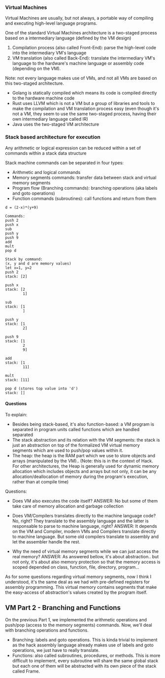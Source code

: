 ### Virtual Machines
Virtual Machines are usually, but not always, a portable way of compiling and executing
high-level language programs.

One of the standard Virtual Machines architecture is a two-staged process based on
a intermediary language (defined by the VM design)
1. Compilation process (also called Front-End): parse the high-level code into 
the intermediary VM's language
2. VM translation (also called Back-End): translate the intermediary VM's language
to the hardware's machine language or assembly code (depending on the VM).

Note: not every language makes use of VMs, and not all VMs are based on this two-staged architecture.

- Golang is statically compiled which means its code is compiled directly to the hardware machine code
- Rust uses LLVM which is not a VM but a group of libraries and tools to make the compilation and VM translation
process easy (even though it's not a VM, they seem to use the same two-staged process, having their own
intermediary language called IR)
- Java uses the two-staged VM architecture

### Stack based architecture for execution
Any arithmetic or logical expression can be reduced within a set of commands within a stack data structure

Stack machine commands can be separated in four types:
- Arithmetic and logical commands
- Memory segments commands: transfer data between stack and virtual memory segments
- Program flow (Branching commands): branching operations (aka labels and goto operations)
- Function commands (subroutines): call functions and return from them

```
d = (2-x)*(y+9)

Commands:
push 2
push x
sub
push y
push 9
add
mult
pop d

Stack by command:
(x, y and d are memory values)
let x=1, y=2
push 2
stack: [2]

push x
stack: [2
        1]

sub
stack: [1
        ]

push y
stack: [1
        2]

push 9
stack: [1
        2
        9]

add
stack: [1
        11]

mult
stack: [11]

pop d (stores top value into 'd')
stack: []
```

#### Questions
To explain:
- Besides being stack-based, it's also function-based: a VM program is separated in program units called functions 
which are handled separated
- The stack abstraction and its relation with the VM segments: the stack is just an abstraction on top of
the formalized VM virtual memory segments which are used to push/pop values within it.
- The heap: the heap is the RAM part which we use to store objects and arrays (manipulated by the VM)..
(Note: this is in the context of Hack. For other architectures, the Heap is generally used for dynamic memory
allocation which includes objects and arrays but not only, it can be any allocation/deallocation of memory
during the program's execution, rather than at compile time)

Questions:
- Does VM also executes the code itself?
ANSWER: No but some of them take care of memory allocation and garbage collection

- Does VM/Compilers translates directly to the machine language code? No, right? They translate
to the assembly language and the latter is responsable to parse to machine language, right?
ANSWER: It depends on the VM and Compiler, modern VMs and Compilers translate directly to machine language. 
But some old compilers translate to assembly and let the assembler handle the rest.

- Why the need of virtual memory segments while we can just access the real memory?
ANSWER: As answered bellow, it's about abstraction.. but not only, it's about also memory protection
so that the memory access is scoped depended on class, function, file, directory, program...

As for some questions regarding virtual memory segments, now I think I understood, it's the same
deal as we had with pre-defined registers for assembly programming. This virtual memory contains
segments that make the easy-access of abstraction's values created by the program itself.

## VM Part 2 - Branching and Functions

On the previous Part 1, we implemented the arithmetic operations and push/pop (access to the memory 
segments) commands. Now, we'll deal with branching operations and functions.

- Branching: labels and goto operations. This is kinda trivial to implement as the hack assembly language
already makes use of labels and goto operations, we just have to really translate.
- Functions: also called subroutines, procedures, or methods. This is more difficult to implement, every subroutine
will share the same global stack but each one of them will be abstracted with its own piece of the stack called Frame.
